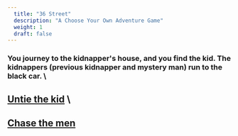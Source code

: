 ```yaml
---
  title: "36 Street"
  description: "A Choose Your Own Adventure Game"
  weight: 1
  draft: false
---
```

### You journey to the kidnapper's house, and you find the kid. The kidnappers (previous kidnapper and mystery man) run to the black car. \

## [Untie the kid](/21) \

## [Chase the men](/22)